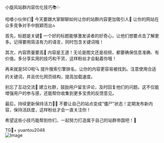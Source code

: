 小旋风站群内容优化技巧📚✨

哈喽小伙伴们👋 今天要跟大家聊聊如何让你的站群内容更加吸引人👀 让你的网站在众多竞争对手中脱颖而出🔝

首先，标题是关键🔑 一个好的标题能够激发读者的好奇心，让他们想要点击了解更多。记得要用简洁有力的语言，同时包含关键词哦！

其次，内容质量要高📝 内容是王道！无论是图文还是视频，都要确保信息准确、有价值。多分享实用的技巧和干货，这样粉丝才会黏着你哦！

再来就是SEO啦🔍 提升搜索引擎排名，让你的内容更容易被找到。注意使用合适的关键词，并且优化网页结构，提高加载速度。

别忘了互动交流💬 建立社群，鼓励用户留言评论，及时回复他们的问题。这不仅能增强用户的参与感，还能帮你收集到更多宝贵的反馈意见。

最后，持续更新保持活力🏃‍♀️ 不要让自己的站点变成“僵尸”状态！定期发布新内容，保持活跃度，这样粉丝才会一直关注你！

希望这些小技巧能帮到你们，一起努力打造属于自己的站群帝国吧！🚀

TG💪+ yuantou2048  
![Image](https://github.com/user-attachments/assets/42a5a4a5-fea9-4a1d-8aa0-73e57e430cca)